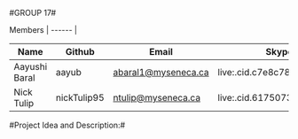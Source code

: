 #GROUP 17#

Members
| ------ |

| Name  | Github | Email | Skype
| ----- | ------------- | --------- | ------- |
| Aayushi Baral | aayub | abaral1@myseneca.ca | live:.cid.c7e8c78b7993a636
| Nick Tulip | nickTulip95  | ntulip@myseneca.ca | live:.cid.6175073458fe0ab5

#Project Idea and Description:#

